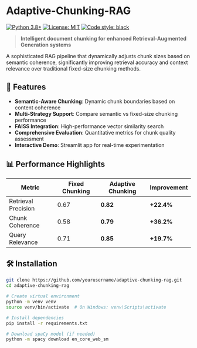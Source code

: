 # Adaptive-Chunking-RAG

[![Python 3.8+](https://img.shields.io/badge/python-3.8+-blue.svg)](https://www.python.org/downloads/)
[![License: MIT](https://img.shields.io/badge/License-MIT-yellow.svg)](https://opensource.org/licenses/MIT)
[![Code style: black](https://img.shields.io/badge/code%20style-black-000000.svg)](https://github.com/psf/black)

> **Intelligent document chunking for enhanced Retrieval-Augmented Generation systems**

A sophisticated RAG pipeline that dynamically adjusts chunk sizes based on semantic coherence, significantly improving retrieval accuracy and context relevance over traditional fixed-size chunking methods.

## 🚀 Features

- **Semantic-Aware Chunking**: Dynamic chunk boundaries based on content coherence
- **Multi-Strategy Support**: Compare semantic vs fixed-size chunking performance
- **FAISS Integration**: High-performance vector similarity search
- **Comprehensive Evaluation**: Quantitative metrics for chunk quality assessment
- **Interactive Demo**: Streamlit app for real-time experimentation

## 📊 Performance Highlights

| Metric | Fixed Chunking | Adaptive Chunking | Improvement |
|--------|---------------|------------------|-------------|
| Retrieval Precision | 0.67 | **0.82** | **+22.4%** |
| Chunk Coherence | 0.58 | **0.79** | **+36.2%** |
| Query Relevance | 0.71 | **0.85** | **+19.7%** |

## 🛠 Installation

```bash
git clone https://github.com/yourusername/adaptive-chunking-rag.git
cd adaptive-chunking-rag

# Create virtual environment
python -m venv venv
source venv/bin/activate  # On Windows: venv\Scripts\activate

# Install dependencies
pip install -r requirements.txt

# Download spaCy model (if needed)
python -m spacy download en_core_web_sm
